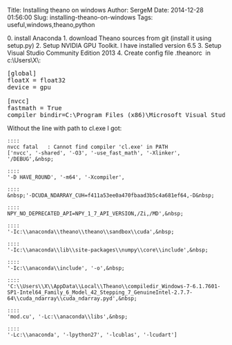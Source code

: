 Title: Installing theano on windows
Author: SergeM
Date: 2014-12-28 01:56:00
Slug: installing-theano-on-windows
Tags: useful,windows,theano,python

<div dir="ltr" style="text-align: left;" trbidi="on">0. install Anaconda 
1. download Theano sources from git (install it using setup.py)
2. Setup NVIDIA GPU Toolkit. I have installed version 6.5
3. Setup Visual Studio Community Edition 2013
4. Create config file .theanorc&nbsp; in c:\Users\X\:

<pre class="brush: python">[global]
floatX = float32
device = gpu

[nvcc]
fastmath = True
compiler_bindir=C:\Program Files (x86)\Microsoft Visual Studio 12.0\VC\bin\cl.exe
</pre>

Without the line with path to cl.exe I got:

    ::::
    nvcc fatal   : Cannot find compiler 'cl.exe' in PATH
    ['nvcc', '-shared', '-O3', '-use_fast_math', '-Xlinker', '/DEBUG',&nbsp;

    ::::
    '-D HAVE_ROUND', '-m64', '-Xcompiler',

    ::::
    &nbsp;'-DCUDA_NDARRAY_CUH=f411a53ee0a470fbaad3b5c4a681ef64,-D&nbsp;

    ::::
    NPY_NO_DEPRECATED_API=NPY_1_7_API_VERSION,/Zi,/MD',&nbsp;

    ::::
    '-Ic:\\anaconda\\theano\\theano\\sandbox\\cuda',&nbsp;

    ::::
    '-Ic:\\anaconda\\lib\\site-packages\\numpy\\core\\include',&nbsp;

    ::::
    '-Ic:\\anaconda\\include', '-o',&nbsp;

    ::::
    'C:\\Users\\X\\AppData\\Local\\Theano\\compiledir_Windows-7-6.1.7601-SP1-Intel64_Family_6_Model_42_Stepping_7_GenuineIntel-2.7.7-64\\cuda_ndarray\\cuda_ndarray.pyd',&nbsp;

    ::::
    'mod.cu', '-Lc:\\anaconda\\libs',&nbsp;

    ::::
    '-Lc:\\anaconda', '-lpython27', '-lcublas', '-lcudart']


</div>